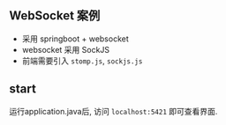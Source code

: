 ## WebSocket 案例

- 采用 springboot + websocket
- websocket 采用 SockJS
- 前端需要引入 `stomp.js`, `sockjs.js`

## start

运行application.java后, 访问 `localhost:5421` 即可查看界面.